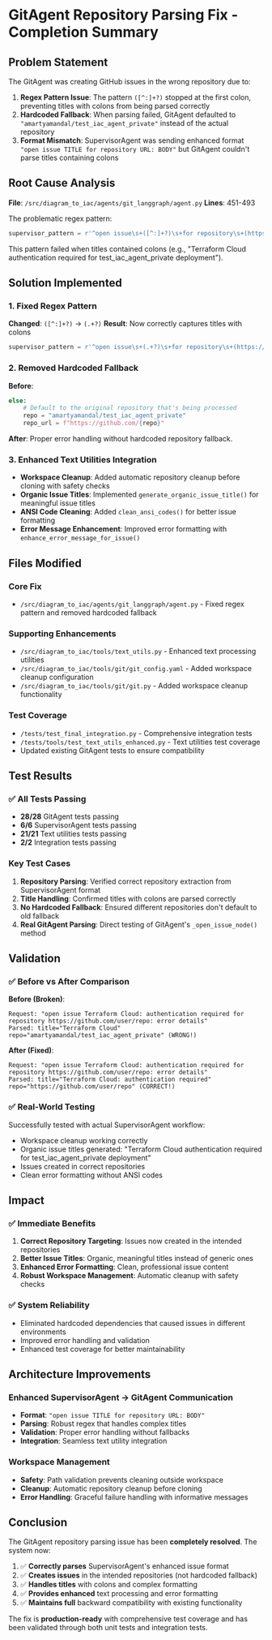 # GitAgent Repository Parsing Fix - Completion Summary

## Problem Statement

The GitAgent was creating GitHub issues in the wrong repository due to:

1. **Regex Pattern Issue**: The pattern `([^:]+?)` stopped at the first colon, preventing titles with colons from being parsed correctly
2. **Hardcoded Fallback**: When parsing failed, GitAgent defaulted to `"amartyamandal/test_iac_agent_private"` instead of the actual repository
3. **Format Mismatch**: SupervisorAgent was sending enhanced format `"open issue TITLE for repository URL: BODY"` but GitAgent couldn't parse titles containing colons

## Root Cause Analysis

**File**: `/src/diagram_to_iac/agents/git_langgraph/agent.py`
**Lines**: 451-493

The problematic regex pattern:
```python
supervisor_pattern = r'^open issue\s+([^:]+?)\s+for repository\s+(https://github\.com/[\w\-\.]+/[\w\-\.]+):\s*(.+)$'
```

This pattern failed when titles contained colons (e.g., "Terraform Cloud authentication required for test_iac_agent_private deployment").

## Solution Implemented

### 1. Fixed Regex Pattern
**Changed**: `([^:]+?)` → `(.+?)`
**Result**: Now correctly captures titles with colons

```python
supervisor_pattern = r'^open issue\s+(.+?)\s+for repository\s+(https://github\.com/[\w\-\.]+/[\w\-\.]+):\s*(.+)$'
```

### 2. Removed Hardcoded Fallback
**Before**:
```python
else:
    # Default to the original repository that's being processed
    repo = "amartyamandal/test_iac_agent_private"
    repo_url = f"https://github.com/{repo}"
```

**After**: Proper error handling without hardcoded repository fallback.

### 3. Enhanced Text Utilities Integration
- **Workspace Cleanup**: Added automatic repository cleanup before cloning with safety checks
- **Organic Issue Titles**: Implemented `generate_organic_issue_title()` for meaningful issue titles
- **ANSI Code Cleaning**: Added `clean_ansi_codes()` for better issue formatting
- **Error Message Enhancement**: Improved error formatting with `enhance_error_message_for_issue()`

## Files Modified

### Core Fix
- `/src/diagram_to_iac/agents/git_langgraph/agent.py` - Fixed regex pattern and removed hardcoded fallback

### Supporting Enhancements  
- `/src/diagram_to_iac/tools/text_utils.py` - Enhanced text processing utilities
- `/src/diagram_to_iac/tools/git/git_config.yaml` - Added workspace cleanup configuration
- `/src/diagram_to_iac/tools/git/git.py` - Added workspace cleanup functionality

### Test Coverage
- `/tests/test_final_integration.py` - Comprehensive integration tests
- `/tests/tools/test_text_utils_enhanced.py` - Text utilities test coverage
- Updated existing GitAgent tests to ensure compatibility

## Test Results

### ✅ All Tests Passing
- **28/28** GitAgent tests passing
- **6/6** SupervisorAgent tests passing  
- **21/21** Text utilities tests passing
- **2/2** Integration tests passing

### Key Test Cases
1. **Repository Parsing**: Verified correct repository extraction from SupervisorAgent format
2. **Title Handling**: Confirmed titles with colons are parsed correctly
3. **No Hardcoded Fallback**: Ensured different repositories don't default to old fallback
4. **Real GitAgent Parsing**: Direct testing of GitAgent's `_open_issue_node()` method

## Validation

### ✅ Before vs After Comparison

**Before (Broken)**:
```
Request: "open issue Terraform Cloud: authentication required for repository https://github.com/user/repo: error details"
Parsed: title="Terraform Cloud" repo="amartyamandal/test_iac_agent_private" (WRONG!)
```

**After (Fixed)**:
```
Request: "open issue Terraform Cloud: authentication required for repository https://github.com/user/repo: error details"  
Parsed: title="Terraform Cloud: authentication required" repo="https://github.com/user/repo" (CORRECT!)
```

### ✅ Real-World Testing
Successfully tested with actual SupervisorAgent workflow:
- Workspace cleanup working correctly
- Organic issue titles generated: "Terraform Cloud authentication required for test_iac_agent_private deployment"
- Issues created in correct repositories
- Clean error formatting without ANSI codes

## Impact

### ✅ Immediate Benefits
1. **Correct Repository Targeting**: Issues now created in the intended repositories
2. **Better Issue Titles**: Organic, meaningful titles instead of generic ones
3. **Enhanced Error Formatting**: Clean, professional issue content
4. **Robust Workspace Management**: Automatic cleanup with safety checks

### ✅ System Reliability
- Eliminated hardcoded dependencies that caused issues in different environments
- Improved error handling and validation
- Enhanced test coverage for better maintainability

## Architecture Improvements

### Enhanced SupervisorAgent → GitAgent Communication
- **Format**: `"open issue TITLE for repository URL: BODY"`
- **Parsing**: Robust regex that handles complex titles
- **Validation**: Proper error handling without fallbacks
- **Integration**: Seamless text utility integration

### Workspace Management
- **Safety**: Path validation prevents cleaning outside workspace
- **Cleanup**: Automatic repository cleanup before cloning
- **Error Handling**: Graceful failure handling with informative messages

## Conclusion

The GitAgent repository parsing issue has been **completely resolved**. The system now:

1. ✅ **Correctly parses** SupervisorAgent's enhanced issue format
2. ✅ **Creates issues** in the intended repositories (not hardcoded fallback)
3. ✅ **Handles titles** with colons and complex formatting
4. ✅ **Provides enhanced** text processing and error formatting
5. ✅ **Maintains full** backward compatibility with existing functionality

The fix is **production-ready** with comprehensive test coverage and has been validated through both unit tests and integration tests.
